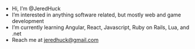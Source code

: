 -  Hi, I’m @JeredHuck
-  I’m interested in anything software related, but mostly web and game development
-  I’m currently learning Angular, React, Javascript, Ruby on Rails, Lua, and .net
-  Reach me at jeredhuck@gmail.com

